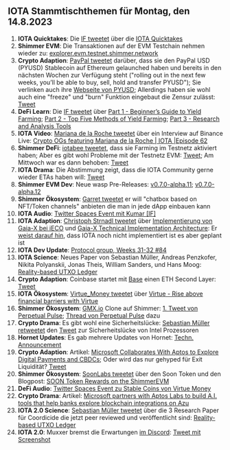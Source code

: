 ## IOTA Stammtischthemen für Montag, den 14.8.2023

1. **IOTA Quicktakes**: Die [IF tweetet](https://twitter.com/iota/status/1688475167989653505?s=20) über die [IOTA Quicktakes]()
2. **Shimmer EVM**: Die Transaktionen auf der EVM Testchain nehmen wieder zu: [explorer.evm.testnet.shimmer.network](https://explorer.evm.testnet.shimmer.network/)
3. **Crypto Adaption**: [PayPal tweetet](https://twitter.com/PayPal/status/1688552795278872576?s=20) darüber, dass sie den PayPal USD (PYUSD) Stablecoin auf Ethereum gelaunched haben und bereits in den nächsten Wochen zur Verfügung steht ("rolling out in the next few weeks, you’ll be able to buy, sell, hold and transfer PYUSD"); Sie verlinken auch ihre [Webseite von PYUSD](https://www.paypal.com/us/digital-wallet/manage-money/crypto/pyusd); Allerdings haben sie wohl auch eine "freeze" und "burn" Funktion eingebaut die Zensur zulässt: [Tweet](https://twitter.com/BTC_Culture/status/1688610579156516864?s=20)
4. **DeFi Learn**: Die [IF tweetet](https://twitter.com/iota/status/1688475179352043521?s=20) über [Part 1 - Beginner’s Guide to Yield Farming](https://blog.shimmer.network/beginners-guide-yield-farming-part-1/); [Part 2 - Top Five Methods of Yield Farming](https://blog.shimmer.network/beginners-guide-yield-farming-part-2/); [Part 3 - Research and Analysis Tools](https://blog.shimmer.network/beginners-guide-yield-farming-part-3/)
5. **IOTA Video**: [Mariana de la Roche tweetet](https://twitter.com/Marianadlrw/status/1688834267495682049?s=20) über ein Interview auf Binance Live: [Crypto OGs featuring Mariana de la Roche | IOTA |Episode 62](https://www.binance.com/en/live/video?roomId=2147215)
6. **Shimmer DeFi**: [iotabee tweetet](https://twitter.com/iotabee/status/1688863771312504832?s=20), dass sie Farming im Testnetz aktiviert haben; Aber es gibt wohl Probleme mit der Testnetz EVM: [Tweet](https://twitter.com/iotabee/status/1688888902147538945?s=20); Am Mittwoch war es dann behoben: [Tweet](https://twitter.com/iotabee/status/1689179069018222593?s=20)
7. **IOTA Drama**: Die Abstimmung zeigt, dass die IOTA Community gerne wieder ETAs haben will: [Tweet](https://twitter.com/ThomasQvOG/status/1688554188102389760?s=20)
8. **Shimmer EVM Dev**: Neue wasp Pre-Releases: [v0.7.0-alpha.11](https://github.com/iotaledger/wasp/releases/tag/v0.7.0-alpha.11); [v0.7.0-alpha.12](https://github.com/iotaledger/wasp/releases/tag/v0.7.0-alpha.12)
9. **Shimmer Ökosystem**: [Garret tweetet](https://twitter.com/GarrettBullish/status/1688745348049854464?s=20) er will "chatbox based on NFT/Token channels" anbieten die man in jede dApp einbauen kann
10. **IOTA Audio**: [Twitter Spaces Event mit Kumar [IF]](https://twitter.com/routerprotocol/status/1688889870239076352?s=20)
11. **IOTA Adaption**: [Christoph Strnadl tweetet](https://twitter.com/archimate/status/1689229384090071040?s=20) über [Implementierung von Gaia-X bei iECO](https://ieco-gaiax.de/technische-gaia-x-architektur/) und [Gaia-X Technical Implementation Architecture](https://ieco-gaiax.de/wp-content/uploads/2023/08/iECO-Gaia-X-Technical-Implementation-Architecture_v1.10.pdf): Er [weist darauf hin](https://twitter.com/archimate/status/1689232975920074752?s=20), dass IOTA noch nicht implementiert ist es aber geplant ist
12. **IOTA Dev Update**: [Protocol group, Weeks 31-32 #84](https://github.com/iotaledger/research-updates/discussions/84)
13. **IOTA Science**: Neues Paper von Sebastian Müller, Andreas Penzkofer, Nikita Polyanskii, Jonas Theis, William Sanders, und Hans Moog: [Reality-based UTXO Ledger](https://arxiv.org/pdf/2205.01345.pdf)
14. **Crypto Adaption**: Coinbase startet mit [Base](https://onchainsummer.xyz/base) einen ETH Second Layer: [Tweet](https://twitter.com/BuildOnBase/status/1689321221715017728?s=20)
15. **IOTA Ökosystem**: [Virtue_Money tweetet](https://twitter.com/Virtue_Money/status/1689280724749148161?s=20) über [Virtue - Rise above financial barriers with Virtue](https://virtue.money/)
16. **Shimmer Ökosystem**: [GMX.io](https://gmx.io/#/) Clone auf Shimmer: [1. Tweet von Perpetual Pulse](https://twitter.com/PerpetualPulse/status/1689230346880012288?s=20); [Thread von Perpetual Pulse](https://twitter.com/PerpetualPulse/status/1689272096986124288?s=20) dazu
17. **Crypto Drama**: Es gibt wohl eine Sicherheitslücke: [Sebastian Müller retweetet](https://twitter.com/NaitsabesMue/status/1689510560579084289?s=20) den [Tweet](https://twitter.com/miroyato/status/1689133215879970816?s=20) zur Sicherheitslücke von Intel Prozessoren
18. **Hornet Updates**: Es gab mehrere Updates von Hornet: [Techn. Announcement](https://discord.com/channels/397872799483428865/800810467928309790/1138905888879550515)
19. **Crypto Adaption**: Artikel: [Microsoft Collaborates With Aptos to Explore Digital Payments and CBDCs](https://watcher.guru/news/microsoft-collaborates-with-aptos-to-explore-digital-payments-and-cbdcs); Oder wird das nur gehyped für Exit Liquidität? [Tweet]()
20. **Shimmer Ökosystem**: [SoonLabs tweetet](https://twitter.com/soon_labs/status/1689536014673707009?s=20) über den Soon Token und den Blogpost: [SOON Token Rewards on the ShimmerEVM](https://soonlabs.medium.com/soon-token-rewards-on-the-shimmerevm-9c0277657b39)
21. **DeFi Audio**: [Twitter Spaces Event zu Stable Coins von Virtue Money](https://twitter.com/Virtue_Money/status/1687093645554700288?s=20)
22. **Crypto Drama**: Artikel: [Microsoft partners with Aptos Labs to build A.I. tools that help banks explore blockchain integrations on Azu](https://fortune.com/crypto/2023/08/09/microsoft-aptos-labs-ai-blockchain-partnership-github-copilot-aptos-assistant-chatgpt/)
23. **IOTA 2.0 Science**: [Sebastian Müller tweetet](https://twitter.com/NaitsabesMue/status/1689603047444336642?s=20) über die 3 Research Paper für Coordicide die jetzt peer reviewed und veröffentlicht sind: [Reality-based UTXO Ledger](https://arxiv.org/abs/2205.01345)
24. **IOTA 2.0**: Muxxer bremst die Erwartungen [im Discord](https://t.co/LIePoEqtIO): [Tweet mit Screenshot](https://twitter.com/Vrom14286662/status/1689864259356766209?s=20)
